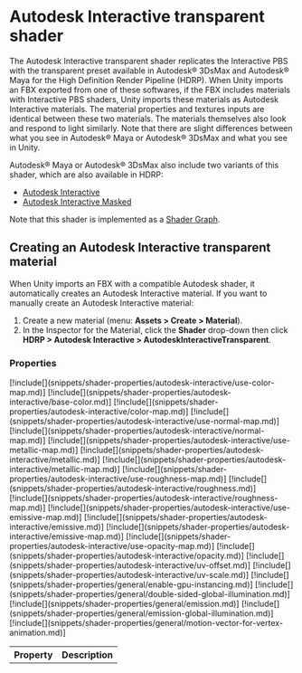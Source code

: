 # Autodesk Interactive transparent shader

The Autodesk Interactive transparent shader replicates the Interactive PBS with the transparent preset available in Autodesk® 3DsMax and Autodesk® Maya for the High Definition Render Pipeline (HDRP). When Unity imports an FBX exported from one of these softwares, if the FBX includes materials with Interactive PBS shaders, Unity imports these materials as Autodesk Interactive materials. The material properties and textures inputs are identical between these two materials. The materials themselves also look and respond to light similarly. Note that there are slight differences between what you see in Autodesk® Maya or Autodesk® 3DsMax and what you see in Unity.

Autodesk® Maya or Autodesk® 3DsMax also include two variants of this shader, which are also available in HDRP:

- [Autodesk Interactive](Autodesk-Interactive-Shader.md)
- [Autodesk Interactive Masked](Autodesk-Interactive-Shader-Masked.md)

Note that this shader is implemented as a [Shader Graph](https://docs.unity3d.com/Assets/Pipeline/com.unity.shadergraph@latest/index.html).

## Creating an Autodesk Interactive transparent material

When Unity imports an FBX with a compatible Autodesk shader, it automatically creates an Autodesk Interactive material. If you want to manually create an Autodesk Interactive material:

1. Create a new material (menu: **Assets > Create > Material**).
2. In the Inspector for the Material, click the **Shader** drop-down then click **HDRP > Autodesk Interactive > AutodeskInteractiveTransparent**.

### Properties

<table>
<tr>
<th>Property</th>
<th>Description</th>
</tr>
[!include[](snippets/shader-properties/autodesk-interactive/use-color-map.md)]
[!include[](snippets/shader-properties/autodesk-interactive/base-color.md)]
[!include[](snippets/shader-properties/autodesk-interactive/color-map.md)]
[!include[](snippets/shader-properties/autodesk-interactive/use-normal-map.md)]
[!include[](snippets/shader-properties/autodesk-interactive/normal-map.md)]
[!include[](snippets/shader-properties/autodesk-interactive/use-metallic-map.md)]
[!include[](snippets/shader-properties/autodesk-interactive/metallic.md)]
[!include[](snippets/shader-properties/autodesk-interactive/metallic-map.md)]
[!include[](snippets/shader-properties/autodesk-interactive/use-roughness-map.md)]
[!include[](snippets/shader-properties/autodesk-interactive/roughness.md)]
[!include[](snippets/shader-properties/autodesk-interactive/roughness-map.md)]
[!include[](snippets/shader-properties/autodesk-interactive/use-emissive-map.md)]
[!include[](snippets/shader-properties/autodesk-interactive/emissive.md)]
[!include[](snippets/shader-properties/autodesk-interactive/emissive-map.md)]
[!include[](snippets/shader-properties/autodesk-interactive/use-opacity-map.md)]
[!include[](snippets/shader-properties/autodesk-interactive/opacity.md)]
[!include[](snippets/shader-properties/autodesk-interactive/uv-offset.md)]
[!include[](snippets/shader-properties/autodesk-interactive/uv-scale.md)]
[!include[](snippets/shader-properties/general/enable-gpu-instancing.md)]
[!include[](snippets/shader-properties/general/double-sided-global-illumination.md)]
[!include[](snippets/shader-properties/general/emission.md)]
[!include[](snippets/shader-properties/general/emission-global-illumination.md)]
[!include[](snippets/shader-properties/general/motion-vector-for-vertex-animation.md)]
</table>
